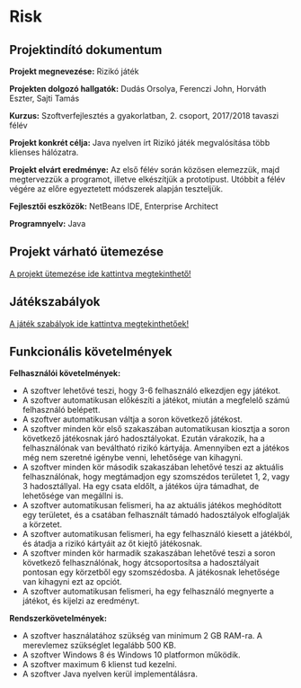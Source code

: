 # Risk
## Projektindító dokumentum
**Projekt megnevezése:** Rizikó játék

**Projekten dolgozó hallgatók:** Dudás Orsolya, Ferenczi John, Horváth Eszter, Sajti Tamás

**Kurzus:** Szoftverfejlesztés a gyakorlatban, 2. csoport, 2017/2018 tavaszi félév

**Projekt konkrét célja:** Java nyelven írt Rizikó játék megvalósítása több klienses hálózatra.

**Projekt elvárt eredménye:** Az első félév során közösen elemezzük, majd megtervezzük a programot, illetve elkészítjük a prototípust. Utóbbit a félév végére az előre egyeztetett módszerek alapján teszteljük.

**Fejlesztői eszközök:** NetBeans IDE, Enterprise Architect

**Programnyelv:** Java

## Projekt várható ütemezése
[A projekt ütemezése ide kattintva megtekinthető!](https://docs.google.com/spreadsheets/d/1P_jhHhmncnhNFmenk3FIkTzbcDrHqRjHlk0aFfQaWfQ/edit?usp=sharing)

## Játékszabályok
[A játék szabályok ide kattintva megtekinthetőek!](https://github.com/HunJohnny1989/Risk/blob/master/jatekszabalyok.pdf)

## Funkcionális követelmények

**Felhasználói követelmények:** 
- A szoftver lehetővé teszi, hogy 3-6 felhasználó elkezdjen egy játékot.
- A szoftver automatikusan előkészíti a játékot, miután a megfelelő számú felhasználó belépett.
- A szoftver automatikusan váltja a soron következő játékost.
- A szoftver minden kör első szakaszában automatikusan kiosztja a soron következő játékosnak járó hadosztályokat. Ezután várakozik, ha a felhasználónak van beváltható rizikó kártyája. Amennyiben ezt a játékos még nem szeretné igénybe venni, lehetősége van kihagyni.
- A szoftver minden kör második szakaszában lehetővé teszi az aktuális felhasználónak, hogy megtámadjon egy szomszédos területet 1, 2, vagy 3 hadosztállyal. Ha egy csata eldőlt, a játékos újra támadhat, de lehetősége van megállni is. 
- A szoftver automatikusan felismeri, ha az aktuális játékos meghódított egy területet, és a csatában felhasznált támadó hadosztályok elfoglalják a körzetet.
- A szoftver automatikusan felismeri, ha egy felhasználó kiesett a játékból, és átadja a rizikó kártyáit az őt kiejtő játékosnak.
- A szoftver minden kör harmadik szakaszában lehetővé teszi a soron következő felhasználónak, hogy átcsoportosítsa a hadosztályait pontosan egy körzetből egy szomszédosba. A játékosnak lehetősége van kihagyni ezt az opciót.
- A szoftver automatikusan felismeri, ha egy felhasználó megnyerte a játékot, és kijelzi az eredményt.

**Rendszerkövetelmények:**
- A szoftver használatához szükség van minimum 2 GB RAM-ra. A merevlemez szükséglet legalább 500 KB.
- A szoftver Windows 8 és Windows 10 platformon működik.
- A szoftver maximum 6 klienst tud kezelni.
- A szoftver Java nyelven kerül implementálásra.
